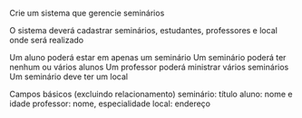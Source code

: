 Crie um sistema que gerencie seminários

O sistema deverá cadastrar seminários, estudantes, professores e local onde será realizado

Um aluno poderá estar em apenas um seminário
Um seminário poderá ter nenhum ou vários alunos
Um professor poderá ministrar vários seminários
Um seminário deve ter um local

Campos básicos (excluindo relacionamento)
seminário: título
aluno: nome e idade
professor: nome, especialidade
local: endereço